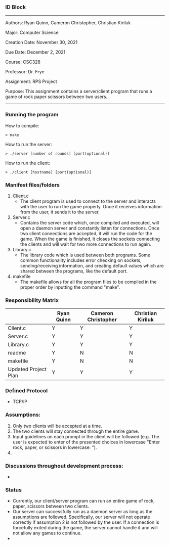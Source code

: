 ### ID Block
***
Authors: 		Ryan Quinn, Cameron Christopher, Christian Kiriluk

Major: 			Computer Science

Creation Date:	November 30, 2021

Due Date: 		December 2, 2021

Course: 		CSC328

Professor:		Dr. Frye

Assignment:		RPS Project

Purpose:		This assignment contains a server/client program that runs
				a game of rock paper scissors between two users.
***

### Running the program
How to compile:
```
> make
```

How to run the server: 
```
> ./server [number of rounds] [port(optional)]
```

How to run the client: 
```
> ./client [hostname] [port(optional)]
```

### Manifest files/folders
1. Client.c
    - The client program is used to connect to the server and interacts with the user
      to run the game properly. Once it receives information from the user, it sends
      it to the server.
2. Server.c
    - Contains the server code which, once compiled and executed, will open a daemon
      server and constantly listen for connections. Once two client connections are
      accepted, it will run the code for the game. When the game is finished, it closes
      the sockets connecting the clients and will wait for two more connections to run
      again.
3. Library.c
    - The library code which is used between both programs. Some common functionality
      includes error checking on sockets, sending/receiving information, and creating
      default values which are shared between the programs, like the default port.
4. makefile
    - The makefile allows for all the program files to be compiled in the proper order
      by inputting the command "make".

### Responsibility Matrix
|                       |  Ryan  Quinn  |  Cameron Christopher  | Christian Kiriluk |
| --------------------- | ------------- | --------------------- | ----------------- |
|       Client.c        |       Y       |           Y           |         Y         |
|       Server.c        |       Y       |           Y           |         Y         |
|       Library.c       |       Y       |           Y           |         Y         |
|        readme         |       Y       |           N           |         N         |
|       makefile        |       Y       |           N           |         N         |
| Updated Project Plan  |       Y       |           Y           |         Y         |

### Defined Protocol
- TCP/IP

### Assumptions:
  1. Only two clients will be accepted at a time. 
  2. The two clients will stay connected through the entire game.
  3. Input guidelines on each prompt in the client will be followed (e.g. The user is expected to enter 
        of the presented choices in lowercase "Enter rock, paper, or scissors in lowercase: ").
  4. 

### Discussions throughout development process:
  - 
  
### Status
  - Currently, our client/server program can run an entire game of rock, paper, scissors between two clients.
  - Our server can successfully run as a daemon server as long as the assumptions are followed. Specifically,
        our server will not operate correctly if assumption 2 is not followed by the user. If a connection is
        forcefully exited during the game, the server cannot handle it and will not allow any games to continue.
  - 
